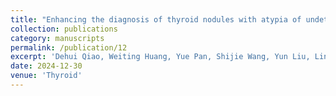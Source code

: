 ```yaml
---
title: "Enhancing the diagnosis of thyroid nodules with atypia of undetermined significance using AI-based multimodal fusion: A Retrospective Study"
collection: publications
category: manuscripts
permalink: /publication/12
excerpt: 'Dehui Qiao, Weiting Huang, Yue Pan, Shijie Wang, Yun Liu, Linru Zhou, Zhitao Cheng, Yong Tang, Chao Li, Wen Tian, Xiangyu Zhou. Enhancing the diagnosis of thyroid nodules with atypia of undetermined significance using AI-based multimodal fusion: A Retrospective Study. Submitted to Thyroid, 2024. Background: There is controversy about managing thyroid nodules with atypia of undetermined significance (AUS). we aimed to construct a model based on artificial intelligence (AI) multimodal data fusion to distinguish between benign and malignant thyroid nodules with AUS. Methods: Collect and analyze preoperative clinical features, ultrasound, and cytology images of 487 patients in a single institution. Clinical features are selected using 5 types of machine learning to determine the optimal model, while ultrasound and cytology images are selected using 9 types of deep learning to determine the optimal model. Then, a model was constructed using a training set of 447 cases, and evaluated on a test set of 40 cases. The evaluation indicators include the area under the receiver operating characteristic curve (AUC), accuracy (ACC), precision, recall, and F1 score. Compare the accuracy of the model and frozen section. Results: The residual model performed the best in ultrasound images, while the Swing transformer model performed the best in cytology images, with AUCs of 0.7415 and 0.781, respectively. Logistic regression performed the best in clinical features with an AUC of 0.71. Next, we fused two models: ultrasound images fused with cytology images, ultrasound images fused with clinical features, and cytology images fused with clinical features, with AUCs of 0.8650, 0.8425, and 0.88, respectively. The fusion of ultrasound images, cytology images, and clinical features has an AUC of 0.935. Finally, we compared the model with frozen section. For cases with a clear diagnosis of frozen section, the accuracy of frozen section was 96.43%, and the accuracy of the fusion model was 89.29%; For cases where frozen section cannot provide a clear diagnosis, using a model for diagnosis has an accuracy rate of 75%. Conclusion: Our multimodal AI model has shown promising results in diagnosis thyroid nodules with AUS.'
date: 2024-12-30
venue: 'Thyroid'
---
```

